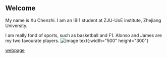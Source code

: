 ## Welcome 

My name is Xu Chenzhi. 
I am an IBI1 student at ZJU-UoE institute, Zhejiang University.

I am really fond of sports, such as basketball and F1.
Alonso and James are my two favourate players.
![image text](https://th.bing.com/th/id/R.8ee6458a299b7c10554f21f5eaf32261?rik=gDNnceocg5NieQ&riu=http%3a%2f%2fn.sinaimg.cn%2fsports%2ftransform%2f283%2fw650h433%2f20180611%2fDkAB-hcufqif6266733.jpg&ehk=7m%2fLF6Ve0JIyHXtz17TNLbHFNM9mlfEhtX7f6gDGZpc%3d&risl=&pid=ImgRaw&r=0){:width="500" height="300"}


[webpage](https://c.zju.edu.cn/) 
